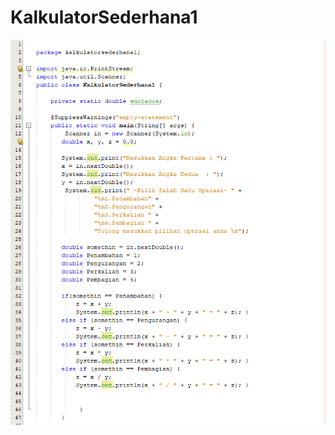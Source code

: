 # KalkulatorSederhana1
![alt text](https://github.com/FaradilaRahmandasari/KalkulatorSederhana1/blob/master/CODING%20KalkulatorSederhana1.PNG)
